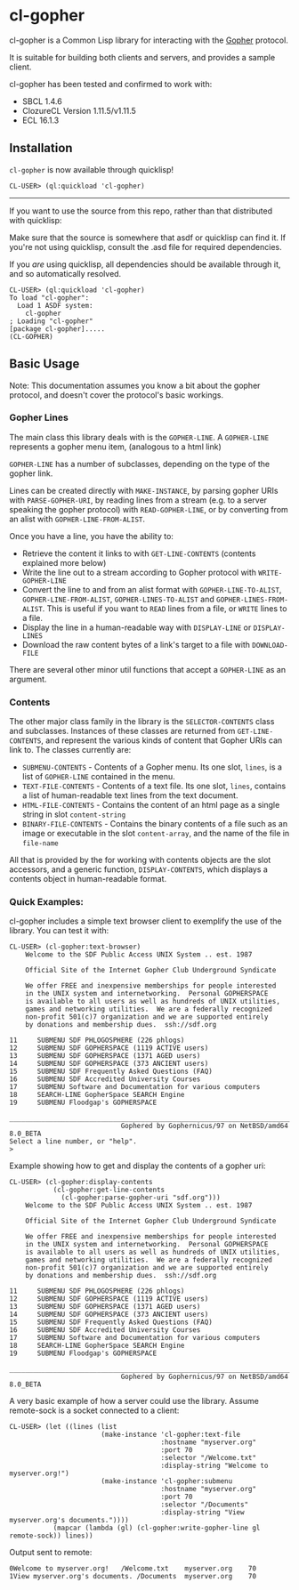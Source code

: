 # cl-gopher

cl-gopher is a Common Lisp library for interacting with the
[Gopher](https://en.wikipedia.org/wiki/Gopher_(protocol)) protocol.

It is suitable for building both clients and servers, and provides a sample client.

cl-gopher has been tested and confirmed to work with:
* SBCL 1.4.6
* ClozureCL Version 1.11.5/v1.11.5
* ECL 16.1.3

## Installation

`cl-gopher` is now available through quicklisp!
```
CL-USER> (ql:quickload 'cl-gopher)
```

---

If you want to use the source from this repo, rather than that distributed with quicklisp:

Make sure that the source is somewhere that asdf or quicklisp can find it.
If you're not using quicklisp, consult the .asd file for required dependencies.

If you *are* using quicklisp, all dependencies should be available through it,
and so automatically resolved.

```
CL-USER> (ql:quickload 'cl-gopher)
To load "cl-gopher":
  Load 1 ASDF system:
    cl-gopher
; Loading "cl-gopher"
[package cl-gopher].....
(CL-GOPHER)
```

## Basic Usage

Note: This documentation assumes you know a bit about the gopher protocol, and doesn't cover
the protocol's basic workings.

### Gopher Lines
The main class this library deals with is the `GOPHER-LINE`.
A `GOPHER-LINE` represents a gopher menu item, (analogous to a html link)

`GOPHER-LINE` has a number of subclasses, depending on the type of the gopher link.

Lines can be created directly with `MAKE-INSTANCE`, by parsing gopher URIs
with `PARSE-GOPHER-URI`, by reading lines from a stream
(e.g. to a server speaking the gopher protocol) with `READ-GOPHER-LINE`,
or by converting from an alist with `GOPHER-LINE-FROM-ALIST`.

Once you have a line, you have the ability to:
* Retrieve the content it links to with `GET-LINE-CONTENTS` (contents explained more below)
* Write the line out to a stream according to Gopher protocol with `WRITE-GOPHER-LINE`
* Convert the line to and from an alist format with `GOPHER-LINE-TO-ALIST`,
`GOPHER-LINE-FROM-ALIST`, `GOPHER-LINES-TO-ALIST` and `GOPHER-LINES-FROM-ALIST`.
This is useful if you want to `READ` lines from a file, or `WRITE` lines to a file.
* Display the line in a human-readable way with `DISPLAY-LINE` or `DISPLAY-LINES`
* Download the raw content bytes of a link's target to a file with `DOWNLOAD-FILE`

There are several other minor util functions that accept a `GOPHER-LINE` as an argument.

### Contents
The other major class family in the library is the `SELECTOR-CONTENTS` class and subclasses.
Instances of these classes are returned from `GET-LINE-CONTENTS`, and represent the various
kinds of content that Gopher URIs can link to.
The classes currently are:
* `SUBMENU-CONTENTS` - Contents of a Gopher menu. Its one slot, `lines`, is a list of
`GOPHER-LINE` contained in the menu.
* `TEXT-FILE-CONTENTS` - Contents of a text file. Its one slot, `lines`, contains a list
of human-readable text lines from the text document.
* `HTML-FILE-CONTENTS` - Contains the content of an html page as a single string in slot
`content-string`
* `BINARY-FILE-CONTENTS` - Contains the binary contents of a file such as an image or
executable in the slot `content-array`, and the name of the file in `file-name`

All that is provided by the for working with contents objects are the slot accessors, and
a generic function, `DISPLAY-CONTENTS`, which displays a contents object in human-readable
format.

### Quick Examples:

cl-gopher includes a simple text browser client to exemplify the use of the library. You can test it with:
```
CL-USER> (cl-gopher:text-browser)
    Welcome to the SDF Public Access UNIX System .. est. 1987

    Official Site of the Internet Gopher Club Underground Syndicate

    We offer FREE and inexpensive memberships for people interested
    in the UNIX system and internetworking.  Personal GOPHERSPACE
    is available to all users as well as hundreds of UNIX utilities,
    games and networking utilities.  We are a federally recognized
    non-profit 501(c)7 organization and we are supported entirely
    by donations and membership dues.  ssh://sdf.org

11     SUBMENU SDF PHLOGOSPHERE (226 phlogs)
12     SUBMENU SDF GOPHERSPACE (1119 ACTIVE users)
13     SUBMENU SDF GOPHERSPACE (1371 AGED users)
14     SUBMENU SDF GOPHERSPACE (373 ANCIENT users)
15     SUBMENU SDF Frequently Asked Questions (FAQ)
16     SUBMENU SDF Accredited University Courses
17     SUBMENU Software and Documentation for various computers
18     SEARCH-LINE GopherSpace SEARCH Engine
19     SUBMENU Floodgap's GOPHERSPACE
    ____________________________________________________________________________
                            Gophered by Gophernicus/97 on NetBSD/amd64 8.0_BETA
Select a line number, or "help".
>
```

Example showing how to get and display the contents of a gopher uri:
```
CL-USER> (cl-gopher:display-contents
           (cl-gopher:get-line-contents
             (cl-gopher:parse-gopher-uri "sdf.org")))
    Welcome to the SDF Public Access UNIX System .. est. 1987

    Official Site of the Internet Gopher Club Underground Syndicate

    We offer FREE and inexpensive memberships for people interested
    in the UNIX system and internetworking.  Personal GOPHERSPACE
    is available to all users as well as hundreds of UNIX utilities,
    games and networking utilities.  We are a federally recognized
    non-profit 501(c)7 organization and we are supported entirely
    by donations and membership dues.  ssh://sdf.org

11     SUBMENU SDF PHLOGOSPHERE (226 phlogs)
12     SUBMENU SDF GOPHERSPACE (1119 ACTIVE users)
13     SUBMENU SDF GOPHERSPACE (1371 AGED users)
14     SUBMENU SDF GOPHERSPACE (373 ANCIENT users)
15     SUBMENU SDF Frequently Asked Questions (FAQ)
16     SUBMENU SDF Accredited University Courses
17     SUBMENU Software and Documentation for various computers
18     SEARCH-LINE GopherSpace SEARCH Engine
19     SUBMENU Floodgap's GOPHERSPACE
    ____________________________________________________________________________
                            Gophered by Gophernicus/97 on NetBSD/amd64 8.0_BETA

```

A very basic example of how a server could use the library. Assume remote-sock is a socket connected to a client:
```
CL-USER> (let ((lines (list
                       (make-instance 'cl-gopher:text-file
                                      :hostname "myserver.org"
                                      :port 70
                                      :selector "/Welcome.txt"
                                      :display-string "Welcome to myserver.org!")
                       (make-instance 'cl-gopher:submenu
                                      :hostname "myserver.org"
                                      :port 70
                                      :selector "/Documents"
                                      :display-string "View myserver.org's documents."))))
           (mapcar (lambda (gl) (cl-gopher:write-gopher-line gl remote-sock)) lines))
```
Output sent to remote:
```
0Welcome to myserver.org!	/Welcome.txt	myserver.org	70
1View myserver.org's documents.	/Documents	myserver.org	70

```
